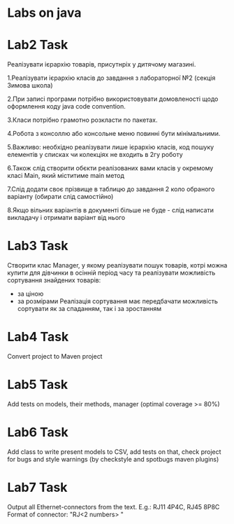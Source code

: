 # Labs on java

# Lab2 Task
Реалізувати ієрархію товарів, присутнріх у дитячому магазині.

1.Реалізувати ієрархію класів до завдання з лабораторної №2 (секція Зимова школа)

2.При записі програми потрібно використовувати домовленості щодо оформлення коду java code convention.

3.Класи потрібно грамотно розкласти по пакетах.

4.Робота з консоллю або консольне меню повинні бути мінімальними.

5.Важливо: необхідно реалізувати лише ієрархію класів, код пошуку елементів у списках чи колекціях не входить в 2гу роботу

6.Також слід створити обєкти реалізованих вами класів у окремому класі Main, який міститиме main метод

7.Слід додати своє прізвище в таблицю до завдання 2 коло обраного варіанту (обирати слід самостійно)

8.Якщо вільних варіантів в документі більше не буде - слід написати викладачу і отримати варіант від нього

# Lab3 Task

Створити клас Manager, у якому реалізувати пошук товарів, котрі можна купити для дівчинки в осінній період часу та реалізувати можливість сортування знайдених товарів:

 - за ціною
 - за розмірами Реалізація сортування має передбачати можливість сортувати як за спаданням, так і за зростанням

# Lab4 Task

Convert project to Maven project

# Lab5 Task

Add tests on models, their methods, manager (optimal coverage >= 80%)

# Lab6 Task

Add class to write present models to CSV, add tests on that, check project for bugs and style warnings (by checkstyle and spotbugs maven plugins)

# Lab7 Task

Output all Ethernet-connectors from the text. E.g.: RJ11 4P4C, RJ45 8P8C
Format of connector: "RJ<2 numbers> <number><letter><number><letter>"
